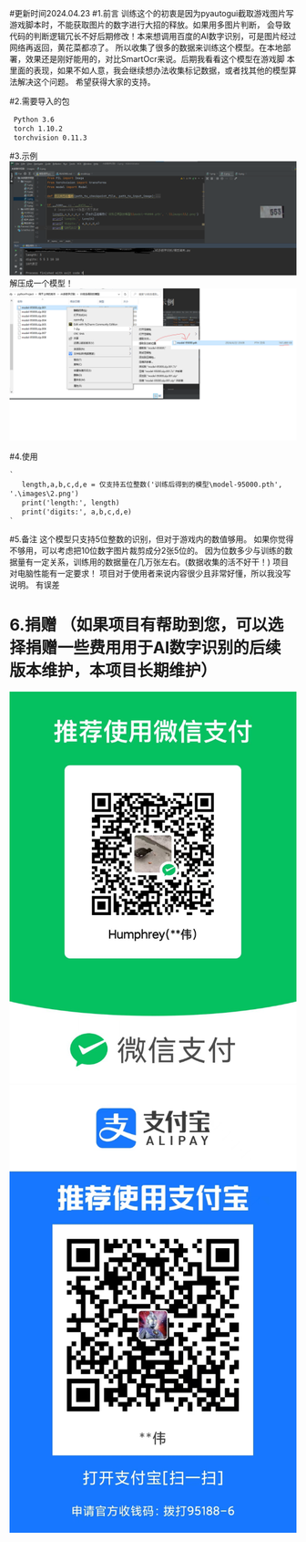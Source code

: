 #更新时间2024.04.23
#1.前言
  训练这个的初衷是因为pyautogui截取游戏图片写游戏脚本时，不能获取图片的数字进行大招的释放。如果用多图片判断，
  会导致代码的判断逻辑冗长不好后期修改！本来想调用百度的AI数字识别，可是图片经过网络再返回，黄花菜都凉了。
  所以收集了很多的数据来训练这个模型。在本地部署，效果还是刚好能用的，对比SmartOcr来说。后期我看看这个模型在游戏脚
  本里面的表现，如果不如人意，我会继续想办法收集标记数据，或者找其他的模型算法解决这个问题。
  希望获得大家的支持。

#2.需要导入的包

     Python 3.6
     torch 1.10.2
     torchvision 0.11.3
#3.示例
![](images/示例1.png) 
解压成一个模型！
![](images/github不允许上传超过20M的文件，所以分成多份，正常解压就好.png) 


#4.使用

    `
       length,a,b,c,d,e = 仅支持五位整数('训练后得到的模型\model-95000.pth', '.\images\2.png')
       print('length:', length)
       print('digits:', a,b,c,d,e)
    `
#5.备注
    这个模型只支持5位整数的识别，但对于游戏内的数值够用。
    如果你觉得不够用，可以考虑把10位数字图片裁剪成分2张5位的。
    因为位数多少与训练的数据量有一定关系，训练用的数据量在几万张左右。(数据收集的活不好干！)
    项目对电脑性能有一定要求！
    项目对于使用者来说内容很少且非常好懂，所以我没写说明。
    有误差



# 6.捐赠 （如果项目有帮助到您，可以选择捐赠一些费用用于AI数字识别的后续版本维护，本项目长期维护）

[comment]: <> (![]&#40;images/01.jfif&#41; )

[comment]: <> (![]&#40;images/02.jfif&#41;)

![](AI多数字识别/images/01.jfif) 
![](AI多数字识别/images/02.jfif)





